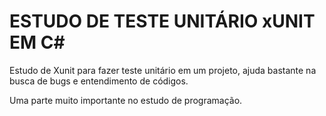 # ESTUDO DE TESTE UNITÁRIO xUNIT EM C#

Estudo de Xunit para fazer teste unitário em um projeto, ajuda bastante na busca de bugs e entendimento de códigos.

Uma parte muito importante no estudo de programação.
